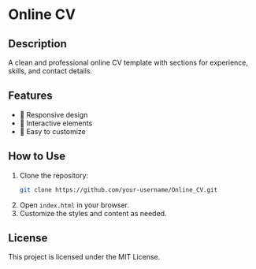 # Online CV

## Description
A clean and professional online CV template with sections for experience, skills, and contact details.

## Features
- 📌 Responsive design
- 📌 Interactive elements
- 📌 Easy to customize

## How to Use
1. Clone the repository:
   ```sh
   git clone https://github.com/your-username/Online_CV.git
   ```
2. Open `index.html` in your browser.
3. Customize the styles and content as needed.

## License
This project is licensed under the MIT License.
